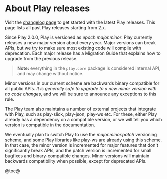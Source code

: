 <!--- Copyright (C) Lightbend Inc. <https://www.lightbend.com> -->

# About Play releases

Visit the [changelog page](https://www.playframework.com/changelog) to get started with the latest Play releases. This page lists all past Play releases starting from 2.x.

Since Play 2.0.0, Play is versioned as *epoch.major.minor*. Play currently releases a new major version about every year. Major versions can break APIs, but we try to make sure most existing code will compile with deprecation. Each major release has a Migration Guide that explains how to upgrade from the previous release.

> **Note:** everything in the `play.core` package is considered internal API, and may change without notice.

Minor versions in our current scheme are backwards binary compatible for all public APIs. *It is generally safe to upgrade to a new minor version with no code changes*, and we will be sure to announce any exceptions to this rule.

The Play team also maintains a number of external projects that integrate with Play, such as play-slick, play-json, play-ws etc. For these, either Play already has a dependency on a compatible version, or we will tell you which version is compatible in the documentation.

We eventually plan to switch Play to use the *major.minor.patch* versioning scheme, and some Play libraries like play-ws are already using this scheme. In that case, the minor version is incremented for major features that don't significantly break APIs, and the patch version is incremented for small bugfixes and binary-compatible changes. Minor versions will maintain backwards compatibility when possible, except for deprecated APIs.

@toc@

